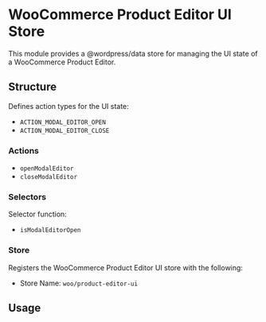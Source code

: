 # WooCommerce Product Editor UI Store

This module provides a @wordpress/data store for managing the UI state of a WooCommerce Product Editor.

## Structure

Defines action types for the UI state:
- `ACTION_MODAL_EDITOR_OPEN`
- `ACTION_MODAL_EDITOR_CLOSE`

### Actions

- `openModalEditor`
- `closeModalEditor`

### Selectors

Selector function:

- `isModalEditorOpen`


### Store

Registers the WooCommerce Product Editor UI store with the following:

- Store Name: `woo/product-editor-ui`

## Usage
